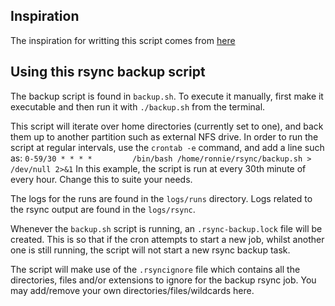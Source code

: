 ## Inspiration
The inspiration for writting this script comes from [here](https://opensource.com/article/19/5/advanced-rsync)

## Using this rsync backup script

The backup script is found in `backup.sh`. To execute it manually, first make it executable and then run it with `./backup.sh` from the terminal.

This script will iterate over home directories (currently set to one), and back them up to another partition such as external NFS drive.
In order to run the script at regular intervals, use the `crontab -e` command, and add a line such as:
`0-59/30 * * * *         /bin/bash /home/ronnie/rsync/backup.sh > /dev/null 2>&1`
In this example, the script is run at every 30th minute of every hour. Change this to suite your needs.

The logs for the runs are found in the `logs/runs` directory.
Logs related to the rsync output are found in the `logs/rsync`.

Whenever the `backup.sh` script is running, an `.rsync-backup.lock` file will be created. This is so that if the cron attempts to start a new job, whilst another one is still running, the script will not start a new rsync backup task.

The script will make use of the `.rsyncignore` file which contains all the directories, files and/or extensions to ignore for the backup rsync job. You may add/remove your own directories/files/wildcards here.